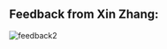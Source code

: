 ## Feedback from Xin Zhang: 
![feedback2](https://github.com/user-attachments/assets/b02be21e-fe65-46a0-9090-a4ac76e1fea4)
